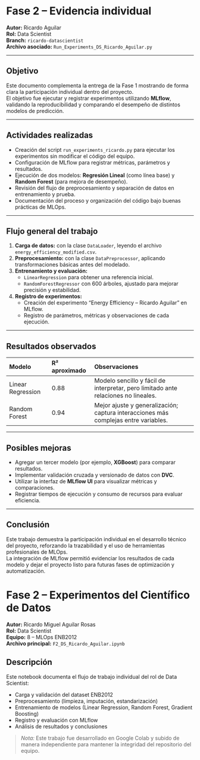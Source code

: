 # Fase 2 – Evidencia individual  
**Autor:** Ricardo Aguilar  
**Rol:** Data Scientist  
**Branch:** `ricardo-datascientist`  
**Archivo asociado:** `Run_Experiments_DS_Ricardo_Aguilar.py`

---

## Objetivo
Este documento complementa la entrega de la Fase 1 mostrando de forma clara la participación individual dentro del proyecto.  
El objetivo fue ejecutar y registrar experimentos utilizando **MLflow**, validando la reproducibilidad y comparando el desempeño de distintos modelos de predicción.

---

## Actividades realizadas
- Creación del script `run_experiments_ricardo.py` para ejecutar los experimentos sin modificar el código del equipo.  
- Configuración de MLflow para registrar métricas, parámetros y resultados.  
- Ejecución de dos modelos: **Regresión Lineal** (como línea base) y **Random Forest** (para mejora de desempeño).  
- Revisión del flujo de preprocesamiento y separación de datos en entrenamiento y prueba.  
- Documentación del proceso y organización del código bajo buenas prácticas de MLOps.

---

## Flujo general del trabajo
1. **Carga de datos:** con la clase `DataLoader`, leyendo el archivo `energy_efficiency_modified.csv`.  
2. **Preprocesamiento:** con la clase `DataPreprocessor`, aplicando transformaciones básicas antes del modelado.  
3. **Entrenamiento y evaluación:**  
   - `LinearRegression` para obtener una referencia inicial.  
   - `RandomForestRegressor` con 600 árboles, ajustado para mejorar precisión y estabilidad.  
4. **Registro de experimentos:**  
   - Creación del experimento “Energy Efficiency – Ricardo Aguilar” en MLflow.  
   - Registro de parámetros, métricas y observaciones de cada ejecución.  

---

## Resultados observados
| Modelo | R² aproximado | Observaciones |
|:-------|:--------------|:--------------|
| Linear Regression | 0.88 | Modelo sencillo y fácil de interpretar, pero limitado ante relaciones no lineales. |
| Random Forest | 0.94 | Mejor ajuste y generalización; captura interacciones más complejas entre variables. |

---

## Posibles mejoras
- Agregar un tercer modelo (por ejemplo, **XGBoost**) para comparar resultados.  
- Implementar validación cruzada y versionado de datos con **DVC**.  
- Utilizar la interfaz de **MLflow UI** para visualizar métricas y comparaciones.  
- Registrar tiempos de ejecución y consumo de recursos para evaluar eficiencia.

---

## Conclusión
Este trabajo demuestra la participación individual en el desarrollo técnico del proyecto, reforzando la trazabilidad y el uso de herramientas profesionales de MLOps.  
La integración de MLflow permitió evidenciar los resultados de cada modelo y dejar el proyecto listo para futuras fases de optimización y automatización.

# Fase 2 – Experimentos del Científico de Datos
**Autor:** Ricardo Miguel Aguilar Rosas  
**Rol:** Data Scientist  
**Equipo:** 8 – MLOps ENB2012  
**Archivo principal:** `F2_DS_Ricardo_Aguilar.ipynb`

## Descripción
Este notebook documenta el flujo de trabajo individual del rol de Data Scientist:
- Carga y validación del dataset ENB2012  
- Preprocesamiento (limpieza, imputación, estandarización)  
- Entrenamiento de modelos (Linear Regression, Random Forest, Gradient Boosting)  
- Registro y evaluación con MLflow  
- Análisis de resultados y conclusiones  

> *Nota:* Este trabajo fue desarrollado en Google Colab y subido de manera independiente para mantener la integridad del repositorio del equipo.
